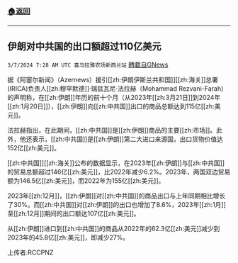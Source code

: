 ###  [:house:返回](README.md)
---


## 伊朗对中共国的出口额超过110亿美元
`3/7/2024 7:28 AM UTC 喜马拉雅农场新西兰站` [轉載自GNews](https://gnews.org/articles/2373141)

据《阿塞尔新闻》（Azernews）援引[[zh:伊朗伊斯兰共和国]][[zh:海关]]总署(IRICA)负责人[[zh:穆罕默德]]·瑞兹瓦尼·法拉赫（Mohammad Rezvani-Farah）的声明称，在[[zh:伊朗]]年历的前十个月（从2023年[[zh:3月21日]]到2024年[[zh:1月20日]]），[[zh:伊朗]]向[[zh:中共国]]出口的商品总额达到115亿[[zh:美元]]。

法拉赫指出，在此期间，[[zh:中共国]]是[[zh:伊朗]]商品的主要[[zh:市场]]。此外，他还表示，[[zh:中共国]]是[[zh:伊朗]]第二大进口来源国，出口货物价值达152亿[[zh:美元]]。

[[zh:中共国]][[zh:海关]]公布的数据显示，在2023年[[zh:伊朗]]与[[zh:中共国]]的贸易总额超过146亿[[zh:美元]]，比2022年减少6.2%。2023年，两国双边贸易额为146.5亿[[zh:美元]]，而2022年为155亿[[zh:美元]]。

2023年[[zh:12月]]，[[zh:伊朗]]对[[zh:中共国]]的商品出口与上年同期相比增长了30%。而[[zh:中共国]]对[[zh:伊朗]]的出口也增加了8.6%，2023年[[zh:1月]]至[[zh:12月]]期间的出口额达107亿[[zh:美元]]。

从[[zh:伊朗]]进口到[[zh:中共国]]的商品从2022年的62.3亿[[zh:美元]]减少到2023年的45.8亿[[zh:美元]]，即减少27%。

上传者:RCCPNZ
